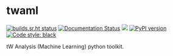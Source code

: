 # twaml

[![builds.sr.ht status](https://builds.sr.ht/~ddavis/twaml.svg)](https://builds.sr.ht/~ddavis/twaml?)
[![Documentation Status](https://readthedocs.org/projects/twaml/badge/?version=stable)](https://twaml.readthedocs.io/en/stable/?badge=stable)
![](https://img.shields.io/pypi/pyversions/twaml.svg?colorB=blue&style=flat)
[![PyPI version](https://img.shields.io/pypi/v/twaml.svg?colorB=486b87&style=flat)](https://pypi.org/project/twaml/)
[![Code style: black](https://img.shields.io/badge/code%20style-black-000000.svg)](https://github.com/ambv/black)

tW Analysis (Machine Learning) python toolkit.
